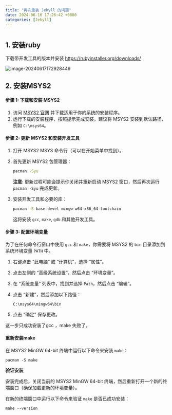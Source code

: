 ```yaml
---
title: "再次重装 Jekyll 的问题"
date: 2024-06-16 17:26:42 +0800
categories: [Jekyll]
---
```


# 



## 1. 安装ruby

下载带开发工具的版本并安装 https://rubyinstaller.org/downloads/ 

![image-20240617172928449](https://cdn.jsdelivr.net/gh/inorilzy/blog-img@main/202406171729666.png)

## 2. 安装MSYS2

#### 步骤 1: 下载和安装 MSYS2

1. 访问 [MSYS2 官网](https://www.msys2.org/) 并下载适用于你的系统的安装程序。
2. 运行下载的安装程序，按照提示完成安装。建议将 MSYS2 安装到默认路径，例如 `C:\msys64`。

#### 步骤 2: 更新 MSYS2 和安装开发工具

1. 打开 MSYS2 MSYS 命令行（可以在开始菜单中找到）。

2. 首先更新 MSYS2 包管理器：

   ```bash
   pacman -Syu
   ```

   **注意**: 更新过程可能会提示你关闭并重新启动 MSYS2 窗口，然后再次运行 `pacman -Syu` 完成更新。

3. 安装开发工具和必要的库：

   ```bash
   pacman -S base-devel mingw-w64-x86_64-toolchain
   ```

   这将安装 `gcc`, `make`, `gdb` 和其他开发工具。

#### 步骤 3: 配置环境变量

为了在任何命令行窗口中使用 `gcc` 和 `make`，你需要将 MSYS2 的 `bin` 目录添加到系统环境变量 `PATH` 中。

1. 右键点击 “此电脑” 或 “计算机”，选择 “属性”。

2. 点击左侧的 “高级系统设置”，然后点击 “环境变量”。

3. 在 “系统变量” 列表中，找到并选择 `Path`，然后点击 “编辑”。

4. 点击 “新建”，然后添加以下路径：

   ```
   C:\msys64\mingw64\bin
   ```

5. 点击 “确定” 保存更改。

这一步只成功安装了gcc ，make 失败了。

#### 重新安装make

在 MSYS2 MinGW 64-bit 终端中运行以下命令来安装 `make`：

```
pacman -S make
```

**验证安装**

安装完成后，关闭当前的 MSYS2 MinGW 64-bit 终端，然后重新打开一个新的终端窗口（确保加载更新的环境变量）。

在新的终端窗口中运行以下命令来验证 `make` 是否已成功安装：

```
make --version
```
